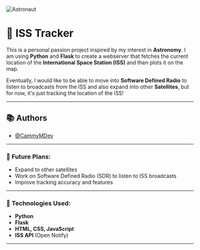 ![Astronaut](https://media4.giphy.com/media/v1.Y2lkPTc5MGI3NjExMW81MHIxdnNzaTI5bnloaGJpcGw4MmZzbXBjajMxdGZmd3RwY3Y0eCZlcD12MV9pbnRlcm5hbF9naWZfYnlfaWQmY3Q9Zw/QWqLLpjc0rf4VSRk34/giphy.gif)

# 🚀 **ISS Tracker**

This is a personal passion project inspired by my interest in **Astronomy**. I am using **Python** and **Flask** to create a webserver that fetches the current location of the **International Space Station (ISS)** and then plots it on the map. 

Eventually, I would like to be able to move into **Software Defined Radio** to listen to broadcasts from the ISS and also expand into other **Satellites**, but for now, it's just tracking the location of the ISS!

---

## 📚 **Authors**

- [@CammyMDev](https://github.com/CammyMDev)

---

### 🌟 **Future Plans:**
- Expand to other satellites
- Work on Software Defined Radio (SDR) to listen to ISS broadcasts
- Improve tracking accuracy and features

---

### 🔧 **Technologies Used**:
- **Python**
- **Flask**
- **HTML, CSS, JavaScript**
- **ISS API** (Open Notify)

---

